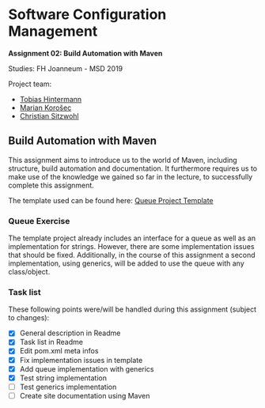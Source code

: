 # Software Configuration Management

**Assignment 02: Build Automation with Maven**

Studies: FH Joanneum - MSD 2019

Project team:

- [Tobias Hintermann][tobi]
- [Marian Korošec][marian]
- [Christian Sitzwohl][chrisu]

## Build Automation with Maven

This assignment aims to introduce us to the world of Maven, including structure, build automation and documentation. It furthermore requires us to make use of the knowledge we gained so far in the lecture, to successfully complete this assignment.

The template used can be found here: [Queue Project Template][template]

### Queue Exercise

The template project already includes an interface for a queue as well as an implementation for strings. However, there are some implementation issues that should be fixed. Additionally, in the course of this assignment a second implementation, using generics, will be added to use the queue with any class/object.

### Task list

These following points were/will be handled during this assignment (subject to changes):

- [x] General description in Readme
- [x] Task list in Readme
- [x] Edit pom.xml meta infos
- [x] Fix implementation issues in template 
- [x] Add queue implementation with generics
- [x] Test string implementation
- [ ] Test generics implementation
- [ ] Create site documentation using Maven

[tobi]: https://github.com/fly8899
[marian]: https://github.com/m4rien0
[chrisu]: https://github.com/sitcha07
[template]: https://github.com/michaelulm/software-configuration-management/tree/master/test-automation/junit5/Queue
